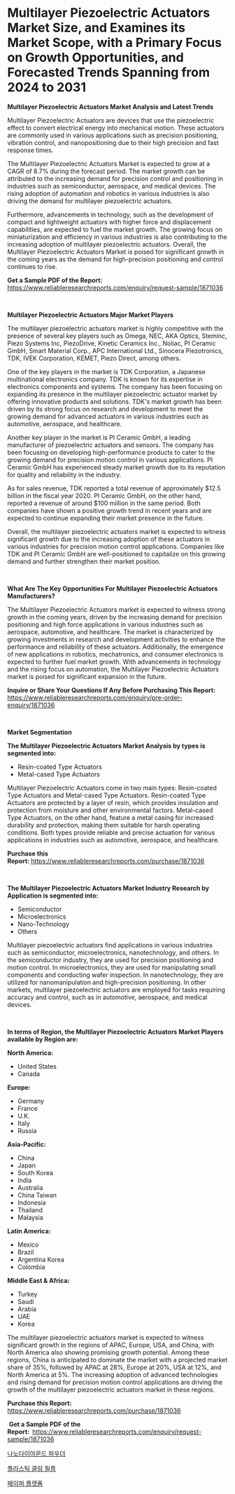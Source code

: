 <p><h1>Multilayer Piezoelectric Actuators Market Size, and Examines its Market Scope, with a Primary Focus on Growth Opportunities, and Forecasted Trends Spanning from 2024 to 2031</h1></p><p><strong>Multilayer Piezoelectric Actuators Market Analysis and Latest Trends</strong></p>
<p><p>Multilayer Piezoelectric Actuators are devices that use the piezoelectric effect to convert electrical energy into mechanical motion. These actuators are commonly used in various applications such as precision positioning, vibration control, and nanopositioning due to their high precision and fast response times. </p><p>The Multilayer Piezoelectric Actuators Market is expected to grow at a CAGR of 8.7% during the forecast period. The market growth can be attributed to the increasing demand for precision control and positioning in industries such as semiconductor, aerospace, and medical devices. The rising adoption of automation and robotics in various industries is also driving the demand for multilayer piezoelectric actuators.</p><p>Furthermore, advancements in technology, such as the development of compact and lightweight actuators with higher force and displacement capabilities, are expected to fuel the market growth. The growing focus on miniaturization and efficiency in various industries is also contributing to the increasing adoption of multilayer piezoelectric actuators. Overall, the Multilayer Piezoelectric Actuators Market is poised for significant growth in the coming years as the demand for high-precision positioning and control continues to rise.</p></p>
<p><strong>Get a Sample PDF of the Report:&nbsp;</strong> <a href="https://www.reliableresearchreports.com/enquiry/request-sample/1871036">https://www.reliableresearchreports.com/enquiry/request-sample/1871036</a></p>
<p>&nbsp;</p>
<p><strong>Multilayer Piezoelectric Actuators Major Market Players</strong></p>
<p><p>The multilayer piezoelectric actuators market is highly competitive with the presence of several key players such as Omega, NEC, AKA Optics, Steminc, Piezo Systems Inc, PiezoDrive, Kinetic Ceramics Inc., Noliac, PI Ceramic GmbH, Smart Material Corp., APC International Ltd., Sinocera Piezotronics, TDK, IVEK Corporation, KEMET, Piezo Direct, among others.</p><p>One of the key players in the market is TDK Corporation, a Japanese multinational electronics company. TDK is known for its expertise in electronics components and systems. The company has been focusing on expanding its presence in the multilayer piezoelectric actuator market by offering innovative products and solutions. TDK's market growth has been driven by its strong focus on research and development to meet the growing demand for advanced actuators in various industries such as automotive, aerospace, and healthcare.</p><p>Another key player in the market is PI Ceramic GmbH, a leading manufacturer of piezoelectric actuators and sensors. The company has been focusing on developing high-performance products to cater to the growing demand for precision motion control in various applications. PI Ceramic GmbH has experienced steady market growth due to its reputation for quality and reliability in the industry.</p><p>As for sales revenue, TDK reported a total revenue of approximately $12.5 billion in the fiscal year 2020. PI Ceramic GmbH, on the other hand, reported a revenue of around $100 million in the same period. Both companies have shown a positive growth trend in recent years and are expected to continue expanding their market presence in the future. </p><p>Overall, the multilayer piezoelectric actuators market is expected to witness significant growth due to the increasing adoption of these actuators in various industries for precision motion control applications. Companies like TDK and PI Ceramic GmbH are well-positioned to capitalize on this growing demand and further strengthen their market position.</p></p>
<p>&nbsp;</p>
<p><strong>What Are The Key Opportunities For Multilayer Piezoelectric Actuators Manufacturers?</strong></p>
<p><p>The Multilayer Piezoelectric Actuators market is expected to witness strong growth in the coming years, driven by the increasing demand for precision positioning and high force applications in various industries such as aerospace, automotive, and healthcare. The market is characterized by growing investments in research and development activities to enhance the performance and reliability of these actuators. Additionally, the emergence of new applications in robotics, mechatronics, and consumer electronics is expected to further fuel market growth. With advancements in technology and the rising focus on automation, the Multilayer Piezoelectric Actuators market is poised for significant expansion in the future.</p></p>
<p><strong>Inquire or Share Your Questions If Any Before Purchasing This Report:</strong> <a href="https://www.reliableresearchreports.com/enquiry/pre-order-enquiry/1871036">https://www.reliableresearchreports.com/enquiry/pre-order-enquiry/1871036</a></p>
<p>&nbsp;</p>
<p><strong>Market Segmentation</strong></p>
<p><strong>The Multilayer Piezoelectric Actuators Market Analysis by types is segmented into:</strong></p>
<p><ul><li>Resin-coated Type Actuators</li><li>Metal-cased Type Actuators</li></ul></p>
<p><p>Multilayer Piezoelectric Actuators come in two main types: Resin-coated Type Actuators and Metal-cased Type Actuators. Resin-coated Type Actuators are protected by a layer of resin, which provides insulation and protection from moisture and other environmental factors. Metal-cased Type Actuators, on the other hand, feature a metal casing for increased durability and protection, making them suitable for harsh operating conditions. Both types provide reliable and precise actuation for various applications in industries such as automotive, aerospace, and healthcare.</p></p>
<p><strong>Purchase this Report:&nbsp;</strong><a href="https://www.reliableresearchreports.com/purchase/1871036">https://www.reliableresearchreports.com/purchase/1871036</a></p>
<p>&nbsp;</p>
<p><strong>The Multilayer Piezoelectric Actuators Market Industry Research by Application is segmented into:</strong></p>
<p><ul><li>Semiconductor</li><li>Microelectronics</li><li>Nano-Technology</li><li>Others</li></ul></p>
<p><p>Multilayer piezoelectric actuators find applications in various industries such as semiconductor, microelectronics, nanotechnology, and others. In the semiconductor industry, they are used for precision positioning and motion control. In microelectronics, they are used for manipulating small components and conducting wafer inspection. In nanotechnology, they are utilized for nanomanipulation and high-precision positioning. In other markets, multilayer piezoelectric actuators are employed for tasks requiring accuracy and control, such as in automotive, aerospace, and medical devices.</p></p>
<p>&nbsp;</p>
<p><strong>In terms of Region, the Multilayer Piezoelectric Actuators Market Players available by Region are:</strong></p>
<p>
    <p> <strong> North America: </strong>
        <ul>
            <li>United States</li>
            <li>Canada</li>
        </ul>
        </p> 
    <p> <strong> Europe: </strong>
        <ul>
            <li>Germany</li>
            <li>France</li>
            <li>U.K.</li>
            <li>Italy</li>
            <li>Russia</li>
        </ul>
        </p> 
    <p> <strong> Asia-Pacific: </strong>
        <ul>
            <li>China</li>
            <li>Japan</li>
            <li>South Korea</li>
            <li>India</li>
            <li>Australia</li>
            <li>China Taiwan</li>
            <li>Indonesia</li>
            <li>Thailand</li>
            <li>Malaysia</li>
        </ul>
        </p> 
    <p> <strong> Latin America: </strong>
        <ul>
            <li>Mexico</li>
            <li>Brazil</li>
            <li>Argentina Korea</li>
            <li>Colombia</li>
        </ul>
        </p> 
    <p> <strong> Middle East & Africa: </strong>
        <ul>
            <li>Turkey</li>
            <li>Saudi</li>
            <li>Arabia</li>
            <li>UAE</li>
            <li>Korea</li>
        </ul>
    </p>
    </p>
<p><p>The multilayer piezoelectric actuators market is expected to witness significant growth in the regions of APAC, Europe, USA, and China, with North America also showing promising growth potential. Among these regions, China is anticipated to dominate the market with a projected market share of 35%, followed by APAC at 28%, Europe at 20%, USA at 12%, and North America at 5%. The increasing adoption of advanced technologies and rising demand for precision motion control applications are driving the growth of the multilayer piezoelectric actuators market in these regions.</p></p>
<p><strong>Purchase this Report: </strong><a href="https://www.reliableresearchreports.com/purchase/1871036">https://www.reliableresearchreports.com/purchase/1871036</a></p>
<p>&nbsp;<strong>Get a Sample PDF of the Report:&nbsp;&nbsp;</strong><a href="https://www.reliableresearchreports.com/enquiry/request-sample/1871036">https://www.reliableresearchreports.com/enquiry/request-sample/1871036</a></p>
<p><strong></strong></p>
<p><p><a href="https://github.com/vseigx30c9a1j/Market-Research-Report-List-1/blob/main/316393011108.md">나노다이아몬드 파우더</a></p><p><a href="https://github.com/wallacBahrtyinger567686/Market-Research-Report-List-1/blob/main/773613111110.md">플라스틱 클링 필름</a></p><p><a href="https://github.com/WilburKihn5676/Market-Research-Report-List-1/blob/main/807358211109.md">페이퍼 플랫폼</a></p></p>